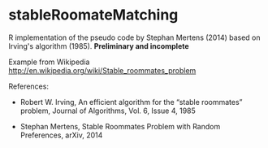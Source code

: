 stableRoomateMatching
=====================

R implementation of the pseudo code by Stephan Mertens (2014) based on Irving's algorithm (1985).
**Preliminary and incomplete**


Example from Wikipedia 
http://en.wikipedia.org/wiki/Stable_roommates_problem

References:

* Robert W. Irving, An efficient algorithm for the “stable roommates” problem, Journal of Algorithms, Vol. 6, Issue 4,  1985

* Stephan Mertens, Stable Roommates Problem with Random Preferences, arXiv, 2014

